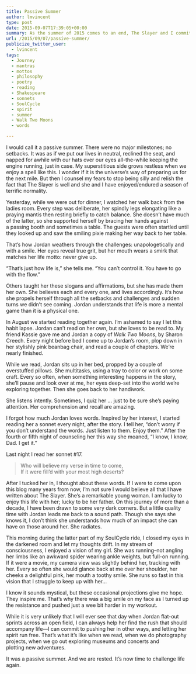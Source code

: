 ```yaml
---
title: Passive Summer
author: lmvincent
type: post
date: 2015-09-07T17:39:05+00:00
summary: As the summer of 2015 comes to an end, The Slayer and I commit to a life of continued adventures.
url: /2015/09/07/passive-summer/
publicize_twitter_user:
  - lvincent
tags:
  - Journey
  - mantras
  - mottos
  - philosophy
  - poetry
  - reading
  - Shakespeare
  - sonnets
  - SoulCycle
  - spirit
  - summer
  - Walk Two Moons
  - words

---
```

I would call it a passive summer. There were no major milestones; no setbacks. It was as if we put our lives in neutral, reclined the seat, and napped for awhile with our hats over our eyes all-the-while keeping the engine running, just in case. My superstitious side grows restless when we enjoy a spell like this. I wonder if it is the universe&#8217;s way of preparing us for the next mile. But then I counsel my fears to stop being silly and relish the fact that The Slayer is well and she and I have enjoyed/endured a season of terrific normality.<!--more-->

Yesterday, while we were out for dinner, I watched her walk back from the ladies room. Every step was deliberate, her spindly legs elongating like a praying mantis then resting briefly to catch balance. She doesn&#8217;t have much of the latter, so she supported herself by bracing her hands against a passing booth and sometimes a table. The guests were often startled until they looked up and saw the smiling pixie making her way back to her table.

That&#8217;s how Jordan weathers through the challenges: unapologetically and with a smile. Her eyes reveal true grit, but her mouth wears a smirk that matches her life motto: never give up.

&#8220;That&#8217;s just how life is,&#8221; she tells me. &#8220;You can&#8217;t control it. You have to go with the flow.&#8221;

Others taught her these slogans and affirmations, but she has made them her own. She believes each and every one, and lives accordingly. It&#8217;s how she propels herself through all the setbacks and challenges and sudden turns we didn&#8217;t see coming. Jordan understands that life is more a mental game than it is a physical one.

In August we started reading together again. I&#8217;m ashamed to say I let this habit lapse. Jordan can&#8217;t read on her own, but she loves to be read to. My friend Kassie gave me and Jordan a copy of _Walk Two Moons_, by Sharon Creech. Every night before bed I come up to Jordan&#8217;s room, plop down in her stylishly pink beanbag chair, and read a couple of chapters. We&#8217;re nearly finished.

While we read, Jordan sits up in her bed, propped by a couple of overstuffed pillows. She multitasks, using a tray to color or work on some craft. Every so often, when something interesting happens in the story, she&#8217;ll pause and look over at me, her eyes deep-set into the world we&#8217;re exploring together. Then she goes back to her handiwork.

She listens intently. Sometimes, I quiz her &#8230; just to be sure she&#8217;s paying attention. Her comprehension and recall are amazing.

I forgot how much Jordan loves words. Inspired by her interest, I started reading her a sonnet every night, after the story. I tell her, &#8220;don&#8217;t worry if you don&#8217;t understand the words. Just listen to them. Enjoy them.&#8221; After the fourth or fifth night of counseling her this way she moaned, &#8220;I know, I know, Dad. I get it.&#8221;

Last night I read her sonnet #17.

> Who will believe my verse in time to come,  
> If it were fill&#8217;d with your most high deserts?

After I tucked her in, I thought about these words. If I were to come upon this blog many years from now, I&#8217;m not sure I would believe all that I have written about The Slayer. She&#8217;s a remarkable young woman. I am lucky to enjoy this life with her; lucky to be her father. On this journey of more than a decade, I have been drawn to some very dark corners. But a little quality time with Jordan leads me back to a sound path. Though she says she knows it, I don&#8217;t think she understands how much of an impact she can have on those around her. She radiates.

This morning during the latter part of my SoulCycle ride, I closed my eyes in the darkened room and let my thoughts drift. In my stream of consciousness, I enjoyed a vision of my girl. She was running&#8211;not angling her limbs like an awkward spider wearing ankle weights, but full-on running. If it were a movie, my camera view was slightly behind her, tracking with her. Every so often she would glance back at me over her shoulder, her cheeks a delightful pink, her mouth a toothy smile. She runs so fast in this vision that I struggle to keep up with her&#8230;

I know it sounds mystical, but these occasional projections give me hope. They inspire me. That&#8217;s why there was a big smile on my face as I turned up the resistance and pushed just a wee bit harder in my workout.

While it is very unlikely that I will ever see that day when Jordan flat-out sprints across an open field, I can always help her find the rush that should accompany life—I can commit to pushing her in other ways, and letting her spirit run free. That&#8217;s what it&#8217;s like when we read, when we do photography projects, when we go out exploring museums and concerts and plotting new adventures.

It was a passive summer. And we are rested. It&#8217;s now time to challenge life again.